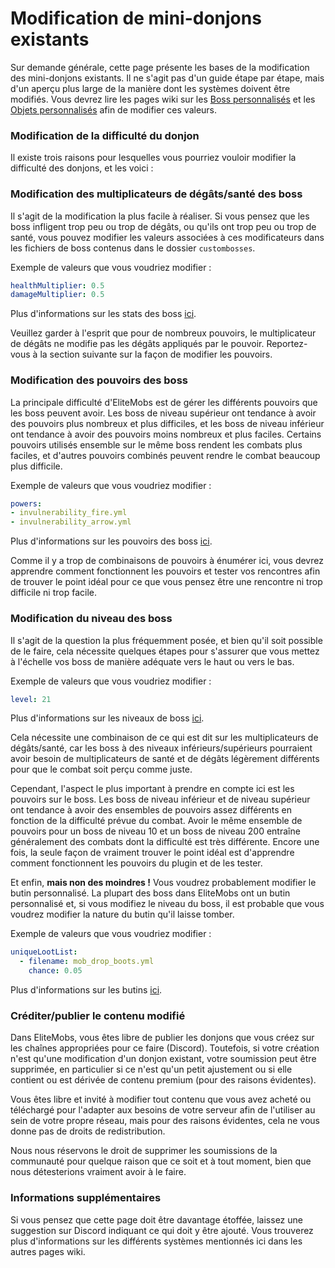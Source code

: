 # Modification de mini-donjons existants

Sur demande générale, cette page présente les bases de la modification des mini-donjons existants. Il ne s'agit pas d'un guide étape par étape, mais d'un aperçu plus large de la manière dont les systèmes doivent être modifiés. Vous devrez lire les pages wiki sur les [Boss personnalisés]($language$/elitemobs/creating_bosses.md) et les [Objets personnalisés]($language$/elitemobs/creating_items.md) afin de modifier ces valeurs.

### Modification de la difficulté du donjon

Il existe trois raisons pour lesquelles vous pourriez vouloir modifier la difficulté des donjons, et les voici :

### Modification des multiplicateurs de dégâts/santé des boss

Il s'agit de la modification la plus facile à réaliser. Si vous pensez que les boss infligent trop peu ou trop de dégâts, ou qu'ils ont trop peu ou trop de santé, vous pouvez modifier les valeurs associées à ces modificateurs dans les fichiers de boss contenus dans le dossier `custombosses`.

Exemple de valeurs que vous voudriez modifier :
```yml
healthMultiplier: 0.5
damageMultiplier: 0.5
```
Plus d'informations sur les stats des boss [ici]($language$/elitemobs/creating_bosses.md&section=healthmultiplier).

Veuillez garder à l'esprit que pour de nombreux pouvoirs, le multiplicateur de dégâts ne modifie pas les dégâts appliqués par le pouvoir. Reportez-vous à la section suivante sur la façon de modifier les pouvoirs.

### Modification des pouvoirs des boss

La principale difficulté d'EliteMobs est de gérer les différents pouvoirs que les boss peuvent avoir. Les boss de niveau supérieur ont tendance à avoir des pouvoirs plus nombreux et plus difficiles, et les boss de niveau inférieur ont tendance à avoir des pouvoirs moins nombreux et plus faciles. Certains pouvoirs utilisés ensemble sur le même boss rendent les combats plus faciles, et d'autres pouvoirs combinés peuvent rendre le combat beaucoup plus difficile.

Exemple de valeurs que vous voudriez modifier :
```yml
powers:
- invulnerability_fire.yml
- invulnerability_arrow.yml
```
Plus d'informations sur les pouvoirs des boss [ici]($language$/elitemobs/creating_bosses.md&section=powers).

Comme il y a trop de combinaisons de pouvoirs à énumérer ici, vous devrez apprendre comment fonctionnent les pouvoirs et tester vos rencontres afin de trouver le point idéal pour ce que vous pensez être une rencontre ni trop difficile ni trop facile.

### Modification du niveau des boss

Il s'agit de la question la plus fréquemment posée, et bien qu'il soit possible de le faire, cela nécessite quelques étapes pour s'assurer que vous mettez à l'échelle vos boss de manière adéquate vers le haut ou vers le bas.

Exemple de valeurs que vous voudriez modifier :
```yml
level: 21
```
Plus d'informations sur les niveaux de boss [ici]($language$/elitemobs/creating_bosses.md&section=level).

Cela nécessite une combinaison de ce qui est dit sur les multiplicateurs de dégâts/santé, car les boss à des niveaux inférieurs/supérieurs pourraient avoir besoin de multiplicateurs de santé et de dégâts légèrement différents pour que le combat soit perçu comme juste.

Cependant, l'aspect le plus important à prendre en compte ici est les pouvoirs sur le boss. Les boss de niveau inférieur et de niveau supérieur ont tendance à avoir des ensembles de pouvoirs assez différents en fonction de la difficulté prévue du combat. Avoir le même ensemble de pouvoirs pour un boss de niveau 10 et un boss de niveau 200 entraîne généralement des combats dont la difficulté est très différente. Encore une fois, la seule façon de vraiment trouver le point idéal est d'apprendre comment fonctionnent les pouvoirs du plugin et de les tester.

Et enfin, **mais non des moindres !** Vous voudrez probablement modifier le butin personnalisé. La plupart des boss dans EliteMobs ont un butin personnalisé et, si vous modifiez le niveau du boss, il est probable que vous voudrez modifier la nature du butin qu'il laisse tomber.

Exemple de valeurs que vous voudriez modifier :
```yml
uniqueLootList:
  - filename: mob_drop_boots.yml
    chance: 0.05
```
Plus d'informations sur les butins [ici]($language$/elitemobs/loot_tables.md).

### Créditer/publier le contenu modifié

Dans EliteMobs, vous êtes libre de publier les donjons que vous créez sur les chaînes appropriées pour ce faire (Discord). Toutefois, si votre création n'est qu'une modification d'un donjon existant, votre soumission peut être supprimée, en particulier si ce n'est qu'un petit ajustement ou si elle contient ou est dérivée de contenu premium (pour des raisons évidentes).

Vous êtes libre et invité à modifier tout contenu que vous avez acheté ou téléchargé pour l'adapter aux besoins de votre serveur afin de l'utiliser au sein de votre propre réseau, mais pour des raisons évidentes, cela ne vous donne pas de droits de redistribution.

Nous nous réservons le droit de supprimer les soumissions de la communauté pour quelque raison que ce soit et à tout moment, bien que nous détesterions vraiment avoir à le faire.

### Informations supplémentaires

Si vous pensez que cette page doit être davantage étoffée, laissez une suggestion sur Discord indiquant ce qui doit y être ajouté. Vous trouverez plus d'informations sur les différents systèmes mentionnés ici dans les autres pages wiki.

